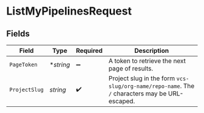 # ListMyPipelinesRequest


## Fields

| Field                                                                                          | Type                                                                                           | Required                                                                                       | Description                                                                                    |
| ---------------------------------------------------------------------------------------------- | ---------------------------------------------------------------------------------------------- | ---------------------------------------------------------------------------------------------- | ---------------------------------------------------------------------------------------------- |
| `PageToken`                                                                                    | **string*                                                                                      | :heavy_minus_sign:                                                                             | A token to retrieve the next page of results.                                                  |
| `ProjectSlug`                                                                                  | *string*                                                                                       | :heavy_check_mark:                                                                             | Project slug in the form `vcs-slug/org-name/repo-name`. The `/` characters may be URL-escaped. |